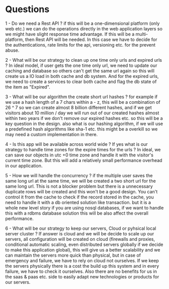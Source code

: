 # Questions

1 - Do we need a Rest API ? if this will be a one-dimensional platform (only web etc.) we can do the operations directly in the web application layers so we might have slight response time advantage. If this will be a multi-platform, then Rest API will be needed. In this case we have to decide for the authentications, rate limits for the api, versioning etc. for the prevent abuse.

2 - What will be our strategy to clean up one time only urls and expired urls ? In ideal model, if user gets the one time only url, we need to update our caching and database so others can't get the same url again so this will create us a IO load in both cache and db system. And for the expired urls, we need to create a services to clear both cache and flag the db state of the item as "Expired".

3 - What will be our algorithm the create short url hashes ? for example if we use a hash length of a 7 chars within a - z, this will be a combination of 26 ^ 7 so we can create almost 8 billion different hashes, and if we get visitors about 10 million / day we will run out of our created hashes almost within two years if we don't remove our expired hashes etc. so this will be a key question in the design. also what is our hashing algorithm, if we will use a predefined hash algorithms like sha-1 etc. this might be a overkill so we may need a custom implementation in there.

4 - Is this app will be available across world wide ? If yes what is our strategy to handle time zones for the expire times for the urls ? In ideal, we can save our objects in utc +0 time zone and handle it with the visitor's current time zone. But this will add a relatively small performance overhead in our application.

5 - How we will handle the concurrency ? if the multiple user saves the same long url at the same time, we will be created a two short url for the same long url. This is not a blocker problem but there is a unnecessary duplicate rows will be created and this won't be a good design. You can't control it from the cache to check if the record stored in the cache, you need to handle it with a db oriented solution like transaction. but it is a whole new level story if you are using nosql databases, if we want to handle this with a rdbms database solution this will be also affect the overall performance.

6 - What will be our strategy to keep our servers, Cloud or pyhsical local server cluster ? If answer is cloud and we will be decide to scale up our servers, all configuration will be created on cloud (firewalls and proxies, conditional automatic scaling, even distributed servers globally if we decide to make this application global), this will give us a better scalability and we can maintain the servers more quick than physical, but in case of emergency and failure, we have to rely on cloud not ourselves. If we keep the servers physically there is a cost the build up this system and in every failure, we have to check it ourselves. Also there are no benefits for us in the saas & paas etc. side to easily adapt new technologies or products for our servers.